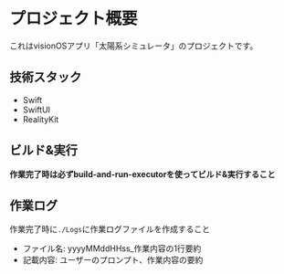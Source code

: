# プロジェクト概要

これはvisionOSアプリ「太陽系シミュレータ」のプロジェクトです。

## 技術スタック

- Swift
- SwiftUI
- RealityKit

## ビルド&実行

**作業完了時は必ずbuild-and-run-executorを使ってビルド&実行すること**

## 作業ログ

作業完了時に`./Logs`に作業ログファイルを作成すること
- ファイル名: yyyyMMddHHss_作業内容の1行要約
- 記載内容: ユーザーのプロンプト、作業内容の要約